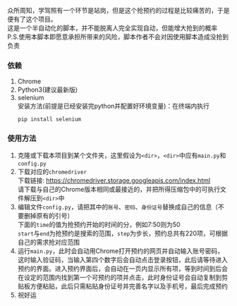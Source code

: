 众所周知，学驾照有一个环节是站岗，但是这个抢预约的过程是比较痛苦的，于是便有了这个项目。  
这是一个半自动化的脚本，并不能脱离人完全实现自动，但能增大抢到的概率  
P.S.使用本脚本即愿意承担所带来的风险，脚本作者不会对因使用脚本造成没抢到负责  

### 依赖

1. Chrome
1. Python3(建议最新版)  
1. selenium  
  安装方法(前提是已经安装完python并配置好环境变量)：在终端内执行
    ```
    pip install selenium
    ```


### 使用方法

1. 克隆或下载本项目到某个文件夹，这里假设为`<dir>`，`<dir>`中应有`main.py`和`config.py`  
1. 下载对应的`chromedriver`  
  下载链接: <https://chromedriver.storage.googleapis.com/index.html>  
  请下载与自己的Chrome版本相同或最接近的，并把所得压缩包中的可执行文件解压到`<dir>`中  
1. 编辑文件`config.py`，请把其中的`账号`、`密码`、`身份证号`替换成自己的信息（不要删掉原有的引号）  
  下面的`time`的值为抢预约开始的时间的分，例如7:50则为50  
  `start`与`end`为抢预约是搜索的范围，`step`为步长，预约总共有220项，可根据自己的需求抢对应范围  
1. 运行`main.py`，此时会自动用Chrome打开预约的网页并自动输入账号密码，这时输入验证码，当输入第四个数字后会自动点击登录按钮，此后请等待进入预约的界面。进入预约界面后，会自动在一页内显示所有项，等到时间到后会在设定的范围内找到第一个可预约的项并点击，此时身份证号会自动复制到剪贴板方便粘贴，此后只需粘贴身份证号并完善名字以及手机号，最后完成预约  
1. 祝好运
